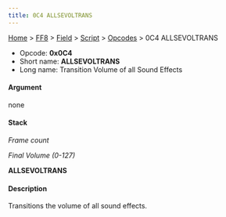 ```yaml
---
title: 0C4 ALLSEVOLTRANS
---
```


[Home](/Main%20Page.md) > [FF8](/FF8.md) > [Field](/FF8/Field.md) > [Script](/FF8/Field/Script.md) > [Opcodes](/FF8/Field/Script/Opcodes.md) > 0C4 ALLSEVOLTRANS

-   Opcode: **0x0C4**
-   Short name: **ALLSEVOLTRANS**
-   Long name: Transition Volume of all Sound Effects

#### Argument

none

#### Stack

  
*Frame count*

*Final Volume (0-127)*

**ALLSEVOLTRANS**

#### Description

Transitions the volume of all sound effects.
